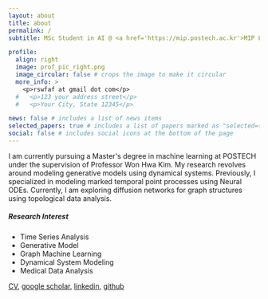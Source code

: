 ```yaml
---
layout: about
title: about
permalink: /
subtitle: MSc Student in AI @ <a href='https://mip.postech.ac.kr'>MIP Lab</a>, POSTECH.

profile:
  align: right
  image: prof_pic_right.png
  image_circular: false # crops the image to make it circular
  more_info: >
    <p>rswfaf at gmail dot com</p>
  #   <p>123 your address street</p>
  #   <p>Your City, State 12345</p>

news: false # includes a list of news items
selected_papers: true # includes a list of papers marked as "selected={true}"
social: false # includes social icons at the bottom of the page
---
```


I am currently pursuing a Master's degree in machine learning at POSTECH under the supervision of Professor Won Hwa Kim. My research revolves around modeling generative models using dynamical systems. Previously, I specialized in modeling marked temporal point processes using Neural ODEs. Currently, I am exploring diffusion networks for graph structures using topological data analysis.

##### Research Interest
- Time Series Analysis
- Generative Model
- Graph Machine Learning
- Dynamical System Modeling
- Medical Data Analysis
<!-- - Medical Imaging -->

<a href='etc/Resume_Spring2024.pdf'>CV</a>,  <a href='https://scholar.google.com/citations?user=WA6_LkIAAAAJ'>google scholar</a>, <a href='https://www.linkedin.com/in/yujee-song/'>linkedin</a>, <a href='https://github.com/JardinDelSol'>github</a>